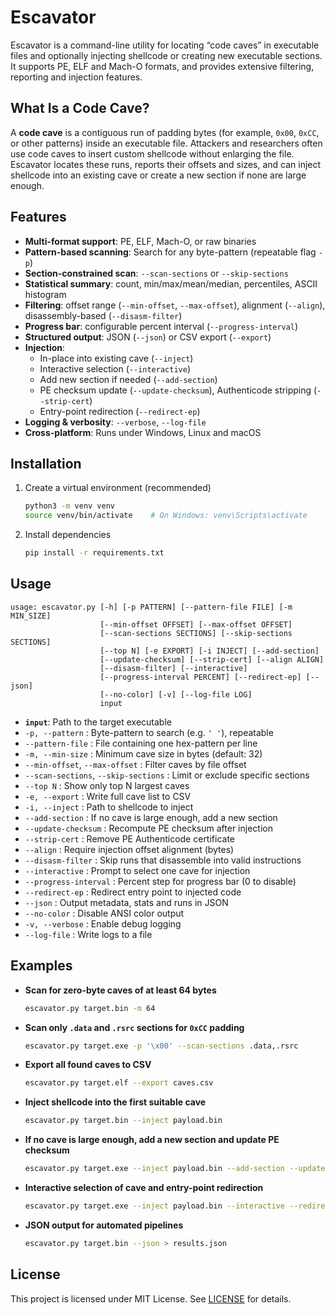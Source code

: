 # Escavator

Escavator is a command-line utility for locating “code caves” in executable files and optionally injecting shellcode or creating new executable sections. It supports PE, ELF and Mach-O formats, and provides extensive filtering, reporting and injection features.

## What Is a Code Cave?

A **code cave** is a contiguous run of padding bytes (for example, `0x00`, `0xCC`, or other patterns) inside an executable file. Attackers and researchers often use code caves to insert custom shellcode without enlarging the file. Escavator locates these runs, reports their offsets and sizes, and can inject shellcode into an existing cave or create a new section if none are large enough.

## Features

- **Multi-format support**: PE, ELF, Mach-O, or raw binaries  
- **Pattern-based scanning**: Search for any byte-pattern (repeatable flag `-p`)  
- **Section-constrained scan**: `--scan-sections` or `--skip-sections`  
- **Statistical summary**: count, min/max/mean/median, percentiles, ASCII histogram  
- **Filtering**: offset range (`--min-offset`, `--max-offset`), alignment (`--align`), disassembly-based (`--disasm-filter`)  
- **Progress bar**: configurable percent interval (`--progress-interval`)  
- **Structured output**: JSON (`--json`) or CSV export (`--export`)  
- **Injection**:  
  - In-place into existing cave (`--inject`)  
  - Interactive selection (`--interactive`)  
  - Add new section if needed (`--add-section`)  
  - PE checksum update (`--update-checksum`), Authenticode stripping (`--strip-cert`)  
  - Entry-point redirection (`--redirect-ep`)  
- **Logging & verbosity**: `--verbose`, `--log-file`  
- **Cross-platform**: Runs under Windows, Linux and macOS

## Installation

1. Create a virtual environment (recommended)  
   ```bash
   python3 -m venv venv
   source venv/bin/activate    # On Windows: venv\Scripts\activate
   ```
2. Install dependencies  
   ```bash
   pip install -r requirements.txt
   ```

## Usage

```text
usage: escavator.py [-h] [-p PATTERN] [--pattern-file FILE] [-m MIN_SIZE]
                    [--min-offset OFFSET] [--max-offset OFFSET]
                    [--scan-sections SECTIONS] [--skip-sections SECTIONS]
                    [--top N] [-e EXPORT] [-i INJECT] [--add-section]
                    [--update-checksum] [--strip-cert] [--align ALIGN]
                    [--disasm-filter] [--interactive]
                    [--progress-interval PERCENT] [--redirect-ep] [--json]
                    [--no-color] [-v] [--log-file LOG]
                    input
```

- **`input`**: Path to the target executable  
- `-p, --pattern` : Byte-pattern to search (e.g. `' '`), repeatable  
- `--pattern-file` : File containing one hex-pattern per line  
- `-m, --min-size` : Minimum cave size in bytes (default: 32)  
- `--min-offset`, `--max-offset` : Filter caves by file offset  
- `--scan-sections`, `--skip-sections` : Limit or exclude specific sections  
- `--top N` : Show only top N largest caves  
- `-e, --export` : Write full cave list to CSV  
- `-i, --inject` : Path to shellcode to inject  
- `--add-section` : If no cave is large enough, add a new section  
- `--update-checksum` : Recompute PE checksum after injection  
- `--strip-cert` : Remove PE Authenticode certificate  
- `--align` : Require injection offset alignment (bytes)  
- `--disasm-filter` : Skip runs that disassemble into valid instructions  
- `--interactive` : Prompt to select one cave for injection  
- `--progress-interval` : Percent step for progress bar (0 to disable)  
- `--redirect-ep` : Redirect entry point to injected code  
- `--json` : Output metadata, stats and runs in JSON  
- `--no-color` : Disable ANSI color output  
- `-v, --verbose` : Enable debug logging  
- `--log-file` : Write logs to a file  

## Examples

- **Scan for zero-byte caves of at least 64 bytes**  
  ```bash
  escavator.py target.bin -m 64
  ```

- **Scan only `.data` and `.rsrc` sections for `0xCC` padding**  
  ```bash
  escavator.py target.exe -p '\x00' --scan-sections .data,.rsrc
  ```

- **Export all found caves to CSV**  
  ```bash
  escavator.py target.elf --export caves.csv
  ```

- **Inject shellcode into the first suitable cave**  
  ```bash
  escavator.py target.bin --inject payload.bin
  ```

- **If no cave is large enough, add a new section and update PE checksum**  
  ```bash
  escavator.py target.exe --inject payload.bin --add-section --update-checksum
  ```

- **Interactive selection of cave and entry-point redirection**  
  ```bash
  escavator.py target.exe --inject payload.bin --interactive --redirect-ep
  ```

- **JSON output for automated pipelines**  
  ```bash
  escavator.py target.bin --json > results.json
  ```

## License

This project is licensed under MIT License. See [LICENSE](LICENSE) for details.
